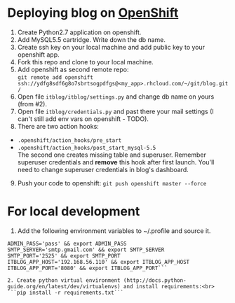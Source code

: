 Deploying blog on [OpenShift](https://www.openshift.com/ "OpenShift")
===========================

1. Create Python2.7 application on openshift.
2. Add MySQL5.5 cartridge. Write down the db name.
3. Create ssh key on your local machine and add public key to your openshift app.
4. Fork this repo and clone to your local machine.
5. Add openshift as second remote repo:<br>
```git remote add openshift ssh://ydfg8sdf6g8o7sbrtsogpdfgs@<my_app>.rhcloud.com/~/git/blog.git/```<br>
6. Open file ```itblog/itblog/settings.py``` and change db name on yours (from #2).
7. Open file ```itblog/credentials.py``` and past there your mail settings (I can't still add env vars on openshift - TODO).
8. There are two action hooks:
 * ```.openshift/action_hooks/pre_start```
 * ```.openshift/action_hooks/post_start_mysql-5.5```<br>
The second one creates missing table and superuser. Remember superuser credentials and **remove** this hook after first launch. You'll need to change superuser credentials in blog's dashboard.
9. Push your code to openshift:
```git push openshift master --force```


For local development
=====================

1. Add the following environment variables to ~/.profile and source it.<br>
```ADMIN_MAIL='admin@gmail.com' && export ADMIN_MAIL
ADMIN_PASS='pass' && export ADMIN_PASS
SMTP_SERVER='smtp.gmail.com' && export SMTP_SERVER
SMTP_PORT='2525' && export SMTP_PORT
ITBLOG_APP_HOST='192.168.56.110' && export ITBLOG_APP_HOST
ITBLOG_APP_PORT='8080' && export ITBLOG_APP_PORT```

2. Create python virtual environment (http://docs.python-guide.org/en/latest/dev/virtualenvs) and install requirements:<br>
```pip install -r requirements.txt```

